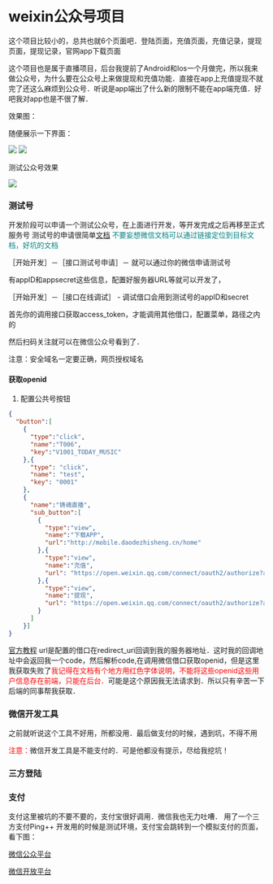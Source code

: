 # weixin公众号项目

这个项目比较小的，总共也就6个页面吧．登陆页面，充值页面，充值记录，提现页面，提现记录，官网app下载页面

这个项目也是属于直播项目，后台我提前了Android和Ios一个月做完，所以我来做公众号，为什么要在公众号上来做提现和充值功能．直接在app上充值提现不就完了还这么麻烦到公众号．听说是app端出了什么新的限制不能在app端充值．好吧我对app也是不很了解．

效果图：

随便展示一下界面：

![](assets/withdraw.png)
![](assets/withdraw-history.png)

测试公众号效果

![](assets/pub.png)

### 测试号
开发阶段可以申请一个测试公众号，在上面进行开发，等开发完成之后再移至正式服务号
测试号的申请很简单[文档](https://mp.weixin.qq.com/wiki?t=resource/res_main&id=mp1445241432)
<font color=#008080>不要妄想微信文档可以通过链接定位到目标文档，好坑的文档</font>

［开始开发］－［接口测试号申请］－ 就可以通过你的微信申请测试号

有appID和appsecret这些信息，配置好服务器URL等就可以开发了，

［开始开发］－［接口在线调试］ - 调试借口会用到测试号的appID和secret

首先你的调用接口获取access_token，才能调用其他借口，配置菜单，路径之内的

然后扫码关注就可以在微信公众号看到了．

注意：安全域名一定要正确，网页授权域名

#### 获取openid

1. 配置公共号按钮
```json
{
  "button":[
    {
      "type":"click",
      "name":"T006",
      "key":"V1001_TODAY_MUSIC"
    },{
      "type": "click",
      "name": "test",
      "key": "0001"
    },
    {
      "name":"铸魂直播",
      "sub_button":[
        {
          "type":"view",
          "name":"下载APP",
          "url":"http://mobile.daodezhisheng.cn/home"
        },{
          "type":"view",
          "name":"充值",
          "url": "https://open.weixin.qq.com/connect/oauth2/authorize?appid=wx5361584af99506d9&redirect_uri=http%3A%2F%2Fmobile.daodezhisheng.cn%2Fweixin%2F%23%2Frecharge&response_type=code&scope=snsapi_base&state=1#wechat_redirect"
        },{
          "type":"view",
          "name":"提现",
          "url": "https://open.weixin.qq.com/connect/oauth2/authorize?appid=wx5361584af99506d9&redirect_uri=http%3A%2F%2Fmobile.daodezhisheng.cn%2Fweixin%2F%23%2Fwithdraw&response_type=code&scope=snsapi_base&state=1#wechat_redirect"
        }
      ]
    }]
}
```
[官方教程](https://open.weixin.qq.com/cgi-bin/showdocument?action=dir_list&t=resource/res_list&verify=1&id=open1419316505&token=&lang=zh_CN)
url是配置的借口在redirect_uri回调到我的服务器地址．这时我的回调地址中会返回我一个code，然后解析code,在调用微信借口获取openid，但是这里我获取失败了<font color=red>我记得在文档有个地方用红色字体说明，不能将这些openid这些用户信息存在前端，只能在后台．</font>可能是这个原因我无法请求到．所以只有辛苦一下后端的同事帮我获取．

### 微信开发工具
之前就听说这个工具不好用，所都没用．最后做支付的时候，遇到坑，不得不用

<font color=red>注意：</font>微信开发工具是不能支付的．可是他都没有提示，尽给我挖坑！

### 三方登陆


### 支付

支付这里被坑的不要不要的，支付宝很好调用．微信我也无力吐嘈．
用了一个三方支付Ping++
开发用的时候是测试环境，支付宝会跳转到一个模拟支付的页面，看下图：


[微信公众平台](https://mp.weixin.qq.com/wiki?t=resource/res_main&id=mp1445241432)

[微信开放平台](https://open.weixin.qq.com/cgi-bin/showdocument?action=dir_list&t=resource/res_list&verify=1&lang=zh_CN)